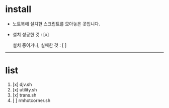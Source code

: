 # install
- 노트북에 설치한 스크립트를 모아놓은 곳입니다.
- 설치 성공한 것 : [x]

	설치 중이거나, 실패한 것 : [ ]

***
# list
1. [x] djv.sh
1. [x] utility.sh
1. [x] trans.sh
1. [ ] rmhotcorner.sh
